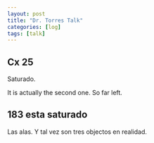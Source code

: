 ```yaml
---
layout: post
title: "Dr. Torres Talk"
categories: [log]
tags: [talk]
---
```


## Cx 25

Saturado. 

It is actually the second one. So far left.


## 183 esta saturado 

Las alas. Y tal vez son tres objectos en realidad. 

